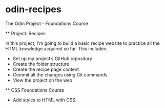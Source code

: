 # odin-recipes
The Odin Project - Foundations Course

** Project: Recipes

In this project, I'm going to build a basic recipe website to practice all the HTML knowledge acquired so far.
This includes:

- Set up my project’s GitHub repository
- Create the folder structure
- Create the recipe page content
- Commit all the changes using Git commands
- View the project on the web

** CSS Foundations Course

- Add styles to HTML with CSS